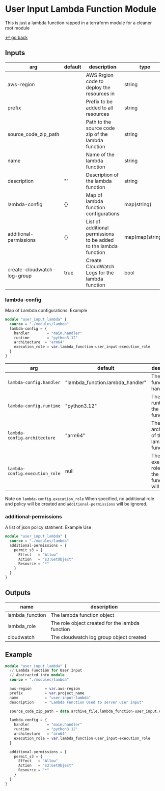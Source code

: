 # User Input Lambda Function Module

This is just a lambda function rapped in a terraform module for a cleaner root module

[↩️ go back](../)

## Inputs

| arg                         | default | description                                                       | type             |
| --------------------------- | ------- | ----------------------------------------------------------------- | ---------------- |
| aws-region                  |         | AWS Rrgion code to deploy the resources in                        | string           |
| prefix                      |         | Prefix to be added to all resources                               | string           |
| source_code_zip_path        |         | Path to the source code zip of the lambda function                | string           |
| name                        |         | Name of the lambda function                                       | string           |
| description                 | ""      | Description of the lambda function                                | string           |
| lambda-config               | {}      | Map of lambda function configurations                             | map(string)      |
| additional-permissions      | {}      | List of additional permissions to be added to the lambda function | map(map(string)) |
| create-cloudwatch-log-group | true    | Create CloudWatch Logs for the lambda function                    | bool             |

### lambda-config

Map of Lambda configurations. Example

```tf
module "user_input_lambda" {
  source = "./modules/lambda"
  lambda-config = {
    handler        = "main.handler"
    runtime        = "python3.12"
    architecture  = "arm64"
    execution_role = var.lambda_function-user_input-execution_role
  }
}
```

| arg                            | default                          | description                                            |
| ------------------------------ | -------------------------------- | ------------------------------------------------------ |
| `lambda-config.handler`        | "lambda_function.lambda_handler" | The lambda function handler                            |
| `lambda-config.runtime`        | "python3.12"                     | The runtime of the lambda function                     |
| `lambda-config.architecture`   | "arm64"                          | The architecture of the lambda function                |
| `lambda-config.execution_role` | null                             | The execution role which the lambda function will use. |

Note on `lambda-config.execution_role` When specified, no additional role and policy will be created and `additional-permissions` will be ignored.

### additional-permissions

A list of json policy statment. Example Use

```tf
module "user_input_lambda" {
  source = "./modules/lambda"
  additional-permissions = {
    permit_s3 = {
      Effect   = "Allow"
      Action   = "s3:GetObject"
      Resource = "*"
    }
  }
}
```

## Outputs

| name            | description                                     |
| --------------- | ----------------------------------------------- |
| lambda_function | The lambda function object                      |
| lambda_role     | The role object created for the lambda function |
| cloudwatch      | The cloudwatch log group object created         |

## Example

```tf
module "user_input_lambda" {
  // Lambda Function for User Input
  // Abstracted into module
  source = "./modules/lambda"

  aws-region      = var.aws-region
  prefix          = var.project_name
  name            = "user-input-lambda"
  description     = "Lambda Function Used to server user input"

  source_code_zip_path = data.archive_file.lambda_function-user_input.output_path

  lambda-config = {
    handler        = "main.handler"
    runtime        = "python3.12"
    architecture   = "arm64"
    execution_role = var.lambda_function-user_input-execution_role
  }

  additional-permissions = {
    permit_s3 = {
      Effect   = "Allow"
      Action   = "s3:GetObject"
      Resource = "*"
    }
  }
}
```
